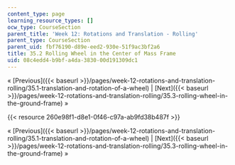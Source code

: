 ```yaml
---
content_type: page
learning_resource_types: []
ocw_type: CourseSection
parent_title: 'Week 12: Rotations and Translation - Rolling'
parent_type: CourseSection
parent_uid: fbf76190-d89e-eed2-930e-51f9ac3bf2a6
title: 35.2 Rolling Wheel in the Center of Mass Frame
uid: 08c4edd4-b9bf-a4da-3830-00d191309dc1
---
```


« [Previous]({{< baseurl >}}/pages/week-12-rotations-and-translation-rolling/35.1-translation-and-rotation-of-a-wheel) | [Next]({{< baseurl >}}/pages/week-12-rotations-and-translation-rolling/35.3-rolling-wheel-in-the-ground-frame) »

{{< resource 260e98f1-d8e1-0f46-c97a-ab9fd38b487f >}}

« [Previous]({{< baseurl >}}/pages/week-12-rotations-and-translation-rolling/35.1-translation-and-rotation-of-a-wheel) | [Next]({{< baseurl >}}/pages/week-12-rotations-and-translation-rolling/35.3-rolling-wheel-in-the-ground-frame) »